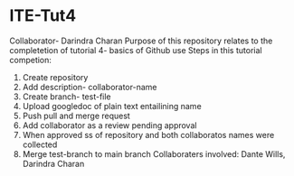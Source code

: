 # ITE-Tut4
Collaborator- Darindra Charan
Purpose of this repository relates to the completetion of tutorial 4- basics of Github use
Steps in this tutorial competion: 
1. Create repository
2. Add description- collaborator-name
3. Create branch- test-file
4. Upload googledoc of plain text entailining name
5. Push pull and merge request
6. Add collaborator as a review pending approval
7. When approved ss of repository and both collaboratos names were collected
8. Merge test-branch to main branch
Collaboraters involved: Dante Wills, Darindra Charan
